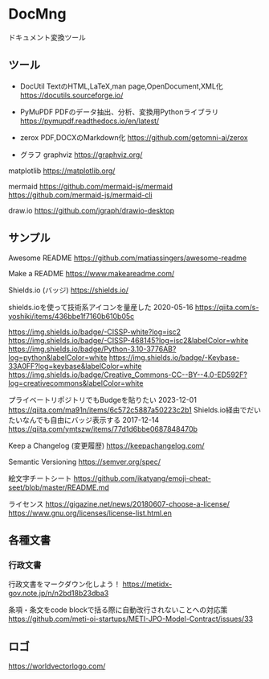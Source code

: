 # DocMng

ドキュメント変換ツール

## ツール


- DocUtil
TextのHTML,LaTeX,man page,OpenDocument,XML化
https://docutils.sourceforge.io/

- PyMuPDF
PDFのデータ抽出、分析、変換用Pythonライブラリ
https://pymupdf.readthedocs.io/en/latest/

- zerox
PDF,DOCXのMarkdown化
https://github.com/getomni-ai/zerox


- グラフ
graphviz
https://graphviz.org/

matplotlib
https://matplotlib.org/

mermaid
https://github.com/mermaid-js/mermaid
https://github.com/mermaid-js/mermaid-cli

draw.io
https://github.com/jgraph/drawio-desktop

  
## サンプル

Awesome README
https://github.com/matiassingers/awesome-readme

Make a README
https://www.makeareadme.com/

Shields.io (バッジ)
https://shields.io/

shields.ioを使って技術系アイコンを量産した 2020-05-16
https://qiita.com/s-yoshiki/items/436bbe1f7160b610b05c

https://img.shields.io/badge/-CISSP-white?log=isc2
https://img.shields.io/badge/-CISSP-468145?log=isc2&labelColor=white
https://img.shields.io/badge/Python-3.10-3776AB?log=python&labelColor=white
https://img.shields.io/badge/-Keybase-33A0FF?log=keybase&labelColor=white
https://img.shields.io/badge/Creative_Commons-CC--BY--4.0-ED592F?log=creativecommons&labelColor=white

プライベートリポジトリでもBudgeを貼りたい 2023-12-01
https://qiita.com/ma91n/items/6c572c5887a50223c2b1
Shields.io経由でだいたいなんでも自由にバッジ表示する 2017-12-14
https://qiita.com/ymtszw/items/77d1d6bbe0687848470b


Keep a Changelog (変更履歴)
https://keepachangelog.com/

Semantic Versioning
https://semver.org/spec/

絵文字チートシート
https://github.com/ikatyang/emoji-cheat-seet/blob/master/README.md

ライセンス
https://gigazine.net/news/20180607-choose-a-license/
https://www.gnu.org/licenses/license-list.html.en


## 各種文書
### 行政文書
行政文書をマークダウン化しよう！
https://metidx-gov.note.jp/n/n2bd18b23dba3

条項・条文をcode blockで括る際に自動改行されないことへの対応策
https://github.com/meti-oi-startups/METI-JPO-Model-Contract/issues/33

## ロゴ
https://worldvectorlogo.com/
